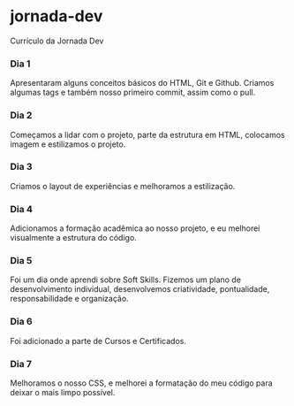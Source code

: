 # jornada-dev
Currículo da Jornada Dev


### Dia 1
  Apresentaram alguns conceitos básicos do HTML, Git e Github. Criamos algumas tags e também nosso primeiro commit, assim como o pull.
  

### Dia 2
  Começamos a lidar com o projeto, parte da estrutura em HTML, colocamos imagem e estilizamos o projeto.


### Dia 3
  Criamos o layout de experiências e melhoramos a estilização.

### Dia 4
  Adicionamos a formação acadêmica ao nosso projeto, e eu melhorei visualmente a estrutura do código.

### Dia 5
  Foi um dia onde aprendi sobre Soft Skills. Fizemos um plano de desenvolvimento individual, desenvolvemos criatividade, pontualidade, responsabilidade e organização.

### Dia 6
  Foi adicionado a parte de Cursos e Certificados.


### Dia 7
  Melhoramos o nosso CSS, e melhorei a formatação do meu código para deixar o mais limpo possível.